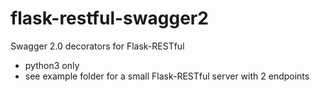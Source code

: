 # flask-restful-swagger2
Swagger 2.0 decorators for Flask-RESTful

 - python3 only
 - see example folder for a small Flask-RESTful server with 2 endpoints
